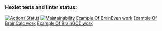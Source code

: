 ### Hexlet tests and linter status:
[![Actions Status](https://github.com/SoulOfForge/qa-auto-engineer-javascript-project-44/actions/workflows/hexlet-check.yml/badge.svg)](https://github.com/SoulOfForge/qa-auto-engineer-javascript-project-44/actions)
[![Maintainability](https://api.codeclimate.com/v1/badges/047fca6384eb2345cdc2/maintainability)](https://codeclimate.com/github/SoulOfForge/qa-auto-engineer-javascript-project-44/maintainability)
[Example Of BrainEven work](https://asciinema.org/a/PD4Xuxs7FWEEIB1cA0U7u7Ft1)
[Example Of BrainCalc work](https://asciinema.org/a/NAk80v5se4c1bQyI0HgGGfLxM)
[Example Of BrainGCD work](https://asciinema.org/a/erpInHEAMlev47Z67VPL16voN)